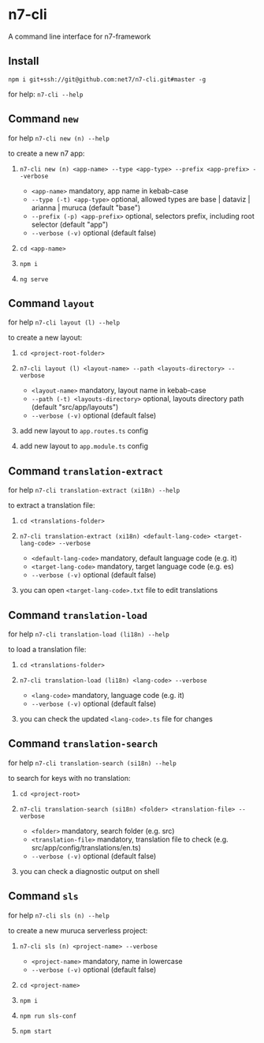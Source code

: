 # n7-cli
A command line interface for n7-framework

## Install

`npm i git+ssh://git@github.com:net7/n7-cli.git#master -g`

for help: `n7-cli --help`


## Command `new`

for help `n7-cli new (n) --help`

to create a new n7 app:  

1) `n7-cli new (n) <app-name> --type <app-type> --prefix <app-prefix> --verbose`

    - `<app-name>` mandatory, app name in kebab-case
    - `--type (-t) <app-type>` optional, allowed types are base | dataviz | arianna | muruca (default "base")
    - `--prefix (-p) <app-prefix>` optional, selectors prefix, including root selector (default "app")
    - `--verbose (-v)` optional (default false)

2) `cd <app-name>`

3) `npm i`

4) `ng serve`


## Command `layout`

for help `n7-cli layout (l) --help`

to create a new layout:

1) `cd <project-root-folder>`

2) `n7-cli layout (l) <layout-name> --path <layouts-directory> --verbose`

    - `<layout-name>` mandatory, layout name in kebab-case
    - `--path (-t) <layouts-directory>` optional, layouts directory path (default "src/app/layouts")
    - `--verbose (-v)` optional (default false)

3) add new layout to `app.routes.ts` config

4) add new layout to `app.module.ts` config


## Command `translation-extract`

for help `n7-cli translation-extract (xi18n) --help`

to extract a translation file:

1) `cd <translations-folder>`

2) `n7-cli translation-extract (xi18n) <default-lang-code> <target-lang-code> --verbose`

    - `<default-lang-code>` mandatory, default language code (e.g. it)
    - `<target-lang-code>` mandatory, target language code (e.g. es)
    - `--verbose (-v)` optional (default false)

3) you can open `<target-lang-code>.txt` file to edit translations


## Command `translation-load`

for help `n7-cli translation-load (li18n) --help`

to load a translation file:

1) `cd <translations-folder>`

2) `n7-cli translation-load (li18n) <lang-code> --verbose`

    - `<lang-code>` mandatory, language code (e.g. it)
    - `--verbose (-v)` optional (default false)

3) you can check the updated `<lang-code>.ts` file for changes


## Command `translation-search`

for help `n7-cli translation-search (si18n) --help`

to search for keys with no translation:

1) `cd <project-root>`

2) `n7-cli translation-search (si18n) <folder> <translation-file> --verbose`

    - `<folder>` mandatory, search folder (e.g. src)
    - `<translation-file>` mandatory, translation file to check (e.g. src/app/config/translations/en.ts)
    - `--verbose (-v)` optional (default false)

3) you can check a diagnostic output on shell


## Command `sls`

for help `n7-cli sls (n) --help`

to create a new muruca serverless project:  

1) `n7-cli sls (n) <project-name> --verbose`

    - `<project-name>` mandatory, name in lowercase
    - `--verbose (-v)` optional (default false)

2) `cd <project-name>`

3) `npm i`

4) `npm run sls-conf`

5) `npm start`